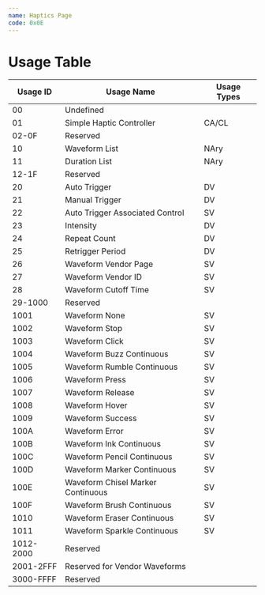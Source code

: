 ```yaml
---
name: Haptics Page
code: 0x0E
---
```

# Usage Table

| Usage ID  | Usage Name                        | Usage Types |
|-----------|-----------------------------------|-------------|
| 00        | Undefined                         |             |
| 01        | Simple  Haptic  Controller        | CA/CL       |
| 02-0F     | Reserved                          |             |
| 10        | Waveform  List                    | NAry        |
| 11        | Duration  List                    | NAry        |
| 12-1F     | Reserved                          |             |
| 20        | Auto Trigger                      | DV          |
| 21        | Manual Trigger                    | DV          |
| 22        | Auto Trigger Associated Control   | SV          |
| 23        | Intensity                         | DV          |
| 24        | Repeat Count                      | DV          |
| 25        | Retrigger Period                  | DV          |
| 26        | Waveform Vendor Page              | SV          |
| 27        | Waveform Vendor ID                | SV          |
| 28        | Waveform Cutoff Time              | SV          |
| 29-1000   | Reserved                          |             |
| 1001      | Waveform None                     | SV          |
| 1002      | Waveform Stop                     | SV          |
| 1003      | Waveform Click                    | SV          |
| 1004      | Waveform Buzz Continuous          | SV          |
| 1005      | Waveform Rumble Continuous        | SV          |
| 1006      | Waveform Press                    | SV          |
| 1007      | Waveform Release                  | SV          |
| 1008      | Waveform Hover                    | SV          |
| 1009      | Waveform Success                  | SV          |
| 100A      | Waveform Error                    | SV          |
| 100B      | Waveform Ink Continuous           | SV          |
| 100C      | Waveform Pencil Continuous        | SV          |
| 100D      | Waveform Marker Continuous        | SV          |
| 100E      | Waveform Chisel Marker Continuous | SV          |
| 100F      | Waveform Brush Continuous         | SV          |
| 1010      | Waveform Eraser Continuous        | SV          |
| 1011      | Waveform Sparkle Continuous       | SV          |
| 1012-2000 | Reserved                          |             |
| 2001-2FFF | Reserved for Vendor Waveforms     |             |
| 3000-FFFF | Reserved                          |             |
